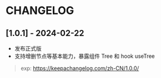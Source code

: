 # CHANGELOG

## [1.0.1] - 2024-02-22
- 发布正式版
- 支持增删节点等基本能力，暴露组件 Tree 和 hook useTree

> exp: https://keepachangelog.com/zh-CN/1.0.0/